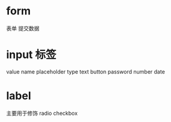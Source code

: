 # form 
表单 提交数据
# input 标签
value
name
placeholder
type
  text
  button
  password
  number
  date
# label
主要用于修饰 radio checkbox
